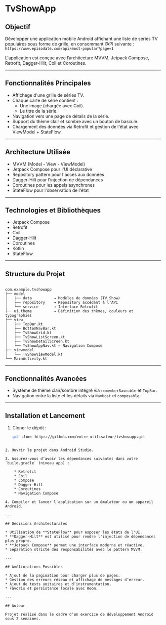 
# TvShowApp

## Objectif

Développer une application mobile Android affichant une liste de séries TV populaires sous forme de grille, en consommant l’API suivante :  
`https://www.episodate.com/api/most-popular?page=1`  

L'application est conçue avec l’architecture MVVM, Jetpack Compose, Retrofit, Dagger-Hilt, Coil et Coroutines.

---

## Fonctionnalités Principales

- Affichage d'une grille de séries TV.
- Chaque carte de série contient :
  - Une image (chargée avec Coil).
  - Le titre de la série.
- Navigation vers une page de détails de la série.
- Support du thème clair et sombre avec un bouton de bascule.
- Chargement des données via Retrofit et gestion de l'état avec ViewModel + StateFlow.

---

## Architecture Utilisée

- MVVM (Model - View - ViewModel)
- Jetpack Compose pour l'UI déclarative
- Repository pattern pour l'accès aux données
- Dagger-Hilt pour l'injection de dépendances
- Coroutines pour les appels asynchrones
- StateFlow pour l'observation de l'état

---

## Technologies et Bibliothèques

- Jetpack Compose
- Retrofit
- Coil
- Dagger-Hilt
- Coroutines
- Kotlin
- StateFlow

---

## Structure du Projet

```

com.example.tvshowapp
├── model
│   ├── data          → Modèles de données (TV Show)
│   ├── repository    → Repository accédant à l'API
│   └── service       → Interface Retrofit
├── ui.theme          → Définition des thèmes, couleurs et typographies
├── view
│   ├── TopBar.kt
│   ├── BottomNavBar.kt
│   ├── TvShowGrid.kt
│   ├── TvShowListScreen.kt
│   ├── TvShowDetailScreen.kt
│   └── TvShowAppNav.kt → Navigation Compose
├── viewmodel
│   └── TvShowViewModel.kt
└── MainActivity.kt

````

---

## Fonctionnalités Avancées

- Système de thème clair/sombre intégré via `rememberSaveable` et `TopBar`.
- Navigation entre la liste et les détails via `NavHost` et `composable`.

---

## Installation et Lancement

1. Cloner le dépôt :
   ```bash
   git clone https://github.com/votre-utilisateur/tvshowapp.git
````

2. Ouvrir le projet dans Android Studio.

3. Assurez-vous d’avoir les dépendances suivantes dans votre `build.gradle` (niveau app) :

    * Retrofit
    * Coil
    * Compose
    * Dagger-Hilt
    * Coroutines
    * Navigation Compose

4. Compiler et lancer l'application sur un émulateur ou un appareil Android.

---

## Décisions Architecturales

* Utilisation de **StateFlow** pour exposer les états de l'UI.
* **Dagger-Hilt** est utilisé pour rendre l'injection de dépendances plus propre.
* **Jetpack Compose** permet une interface moderne et réactive.
* Séparation stricte des responsabilités avec le pattern MVVM.

---

## Améliorations Possibles

* Ajout de la pagination pour charger plus de pages.
* Gestion des erreurs réseau et affichage de messages d’erreur.
* Ajout de tests unitaires et d’instrumentation.
* Favoris et persistance locale avec Room.

---

## Auteur

Projet réalisé dans le cadre d’un exercice de développement Android sous 2 semaines.


